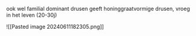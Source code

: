 ook wel familial dominant drusen
geeft honinggraatvormige drusen, vroeg in het leven (20-30j)

![[Pasted image 20240611182305.png]]